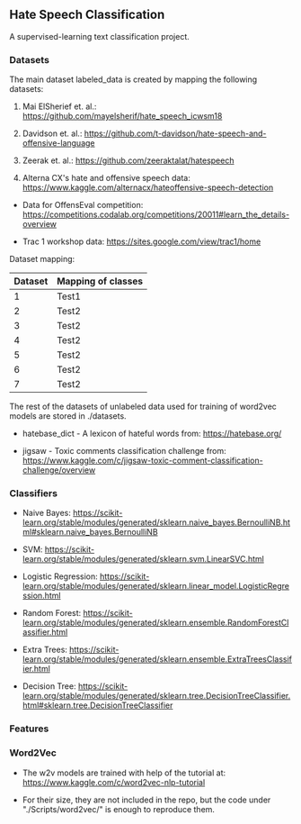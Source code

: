 ## Hate Speech Classification
A supervised-learning text classification project.

### Datasets

The main dataset labeled_data is created by mapping the following datasets:

 1. Mai ElSherief et. al.: https://github.com/mayelsherif/hate_speech_icwsm18

 2. Davidson et. al.: https://github.com/t-davidson/hate-speech-and-offensive-language

 3. Zeerak et. al.: https://github.com/zeeraktalat/hatespeech

 4. Alterna CX's hate and offensive speech data: https://www.kaggle.com/alternacx/hateoffensive-speech-detection 

 - Data for OffensEval competition: https://competitions.codalab.org/competitions/20011#learn_the_details-overview

 - Trac 1 workshop data: https://sites.google.com/view/trac1/home

Dataset mapping:

| Dataset    | Mapping of classes     | 
| ------------- | ------------- | 
| 1     | Test1         | 
| 2           | Test2         | 
| 3           | Test2         | 
| 4           | Test2         | 
| 5           | Test2         | 
| 6           | Test2         | 
| 7           | Test2         | 
The rest of the datasets of unlabeled data used for training of word2vec models are stored in 
./datasets.

 - hatebase_dict - A lexicon of hateful words from: https://hatebase.org/

 - jigsaw - Toxic comments classification challenge from: https://www.kaggle.com/c/jigsaw-toxic-comment-classification-challenge/overview

### Classifiers

 - Naive Bayes: https://scikit-learn.org/stable/modules/generated/sklearn.naive_bayes.BernoulliNB.html#sklearn.naive_bayes.BernoulliNB
 
 - SVM: https://scikit-learn.org/stable/modules/generated/sklearn.svm.LinearSVC.html

 - Logistic Regression: https://scikit-learn.org/stable/modules/generated/sklearn.linear_model.LogisticRegression.html

 - Random Forest: https://scikit-learn.org/stable/modules/generated/sklearn.ensemble.RandomForestClassifier.html

 - Extra Trees: https://scikit-learn.org/stable/modules/generated/sklearn.ensemble.ExtraTreesClassifier.html

 - Decision Tree: https://scikit-learn.org/stable/modules/generated/sklearn.tree.DecisionTreeClassifier.html#sklearn.tree.DecisionTreeClassifier

### Features


### Word2Vec

 - The w2v models are trained with help of the tutorial at: https://www.kaggle.com/c/word2vec-nlp-tutorial
 
 - For their size, they are not included in the repo, but the code under "./Scripts/word2vec/" is enough to reproduce them.